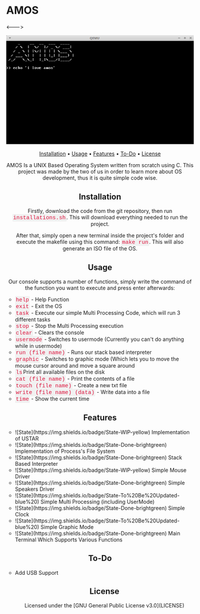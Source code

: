 # AMOS

<!--->
<html>
<head>
<style>
code {
  font-family: Consolas,"courier new";
  color: crimson;
  background-color: #f1f1f1;
  padding: 2px;
  font-size: 105%;
}
</style>
</head>
<body>
<--->

<p style="text-align:center">
    <img src="OS.png" width="1000" alt"howto">
</p>
<p style="text-align:center;font-size:100%">
    <a href="#installation">Installation</a> •
    <a href="#usage">Usage</a> •
    <a href="#features">Features</a> •
    <a href="#to-do">To-Do</a> •
    <a href="#license">License</a>
</p>

<p style="text-align:center">
    AMOS Is a UNIX Based Operating System written from scratch using C. This project was made by 
    the two of us in order to learn more about OS development, thus it is quite simple code wise.
</p>
<h2 style="text-align:center" id="Installation">Installation</h2>
<p style="text-align:center">
    Firstly, download the code from the git repository, then run <code>installations.sh</code>.
    This will download everything needed to run the project.
    
</p>
<p style="text-align:center">
    After that, simply open a new terminal inside the project's folder and execute the makefile using this command: <code>make run</code>.
    This will also generate an ISO file of the OS.
</p>

<h2 style="text-align:center" id="Usage">Usage</h2>
<p style="text-align:center">
    Our console supports a number of functions, simply write the command of the function
    you want to execute and press enter afterwards:
    <ul type="circle">
    <li><code>help</code> - Help Function</li>
    <li><code>exit</code> - Exit the OS</li>
    <li><code>task</code> - Execute our simple Multi Processing Code, which will run 3 different tasks</li>
    <li><code>stop</code> - Stop the Multi Processing execution</li>
    <li><code>clear</code> - Clears the console</li>
    <li><code>usermode</code> - Switches to usermode (Currently you can't do anything while in usermode)</li>
    <li><code>run (file name)</code> - Runs our stack based interpreter</li>
    <li><code>graphic</code> - Switches to graphic mode (Which lets you to move the mouse cursor around and move a square around</li>
    <li><code>ls</code>Print all available files on the disk</li>
    <li><code>cat (file name)</code> - Print the contents of a file</li>
    <li><code>touch (file name)</code> - Create a new txt file</li>
    <li><code>write (file name) (data)</code> - Write data into a file</li>
    <li><code>time</code> - Show the current time</li>
</ul>
</p>

<h2 style="text-align:center" id="Features">Features</h2>
<p style="text-align:center">
    <ul type="circle">
    <li>![State](https://img.shields.io/badge/State-WIP-yellow) Implementation of USTAR </li>
    <li>![State](https://img.shields.io/badge/State-Done-brightgreen) Implementation of Process's File System </li>
    <li>![State](https://img.shields.io/badge/State-Done-brightgreen) Stack Based Interpreter </li>
    <li>![State](https://img.shields.io/badge/State-WIP-yellow) Simple Mouse Driver </li>
    <li>![State](https://img.shields.io/badge/State-Done-brightgreen) Simple Speakers Driver </li>
    <li>![State](https://img.shields.io/badge/State-To%20Be%20Updated-blue%20) Simple Multi Processing (including UserMode) </li>
    <li>![State](https://img.shields.io/badge/State-Done-brightgreen) Simple Clock </li>
    <li>![State](https://img.shields.io/badge/State-To%20Be%20Updated-blue%20) Simple Graphic Mode </li>
    <li>![State](https://img.shields.io/badge/State-Done-brightgreen) Main Terminal Which Supports Various Functions</li>
    </ul>
</p>

<h2 style="text-align:center" id="To-Do">To-Do</h2>
<p style="text-align:center">
    <ul type="circle">
    <li>Add USB Support </li>
</p>

<h2 style="text-align:center" id="License">License</h2>
<p style="text-align:center">
        Licensed under the [GNU General Public License v3.0](LICENSE)
</p>

</body>

